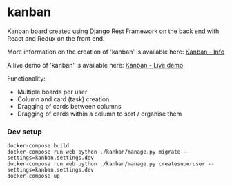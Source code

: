 # kanban
Kanban board created using Django Rest Framework on the back end with React and Redux on the front end.

More information on the creation of 'kanban' is available here: [Kanban - Info](https://www.grokmycode.com/portfolio/kanban)

A live demo of 'kanban' is available here: [Kanban - Live demo](https://kanban.grokmycode.com)

Functionality:

* Multiple boards per user
* Column and card (task) creation
* Dragging of cards between columns
* Dragging of cards within a column to sort / organise them

### Dev setup
```
docker-compose build
docker-compose run web python ./kanban/manage.py migrate --settings=kanban.settings.dev
docker-compose run web python ./kanban/manage.py createsuperuser --settings=kanban.settings.dev
docker-compose up
```
